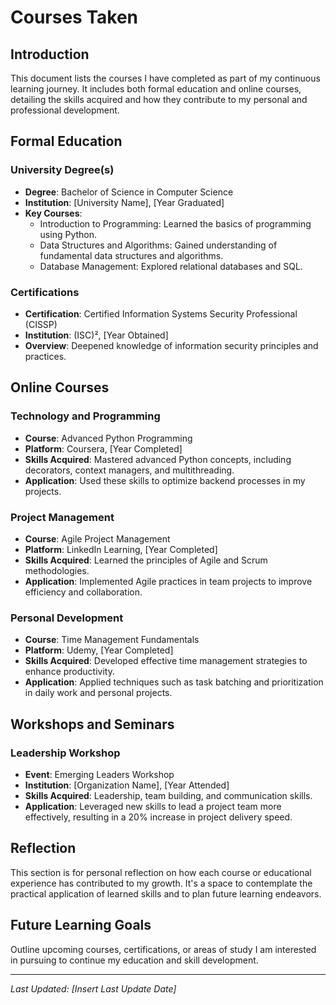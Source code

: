 # Courses Taken

## Introduction
This document lists the courses I have completed as part of my continuous learning journey. It includes both formal education and online courses, detailing the skills acquired and how they contribute to my personal and professional development.

## Formal Education

### University Degree(s)
- **Degree**: Bachelor of Science in Computer Science
- **Institution**: [University Name], [Year Graduated]
- **Key Courses**:
  - Introduction to Programming: Learned the basics of programming using Python.
  - Data Structures and Algorithms: Gained understanding of fundamental data structures and algorithms.
  - Database Management: Explored relational databases and SQL.

### Certifications
- **Certification**: Certified Information Systems Security Professional (CISSP)
- **Institution**: (ISC)², [Year Obtained]
- **Overview**: Deepened knowledge of information security principles and practices.

## Online Courses

### Technology and Programming
- **Course**: Advanced Python Programming
- **Platform**: Coursera, [Year Completed]
- **Skills Acquired**: Mastered advanced Python concepts, including decorators, context managers, and multithreading.
- **Application**: Used these skills to optimize backend processes in my projects.

### Project Management
- **Course**: Agile Project Management
- **Platform**: LinkedIn Learning, [Year Completed]
- **Skills Acquired**: Learned the principles of Agile and Scrum methodologies.
- **Application**: Implemented Agile practices in team projects to improve efficiency and collaboration.

### Personal Development
- **Course**: Time Management Fundamentals
- **Platform**: Udemy, [Year Completed]
- **Skills Acquired**: Developed effective time management strategies to enhance productivity.
- **Application**: Applied techniques such as task batching and prioritization in daily work and personal projects.

## Workshops and Seminars

### Leadership Workshop
- **Event**: Emerging Leaders Workshop
- **Institution**: [Organization Name], [Year Attended]
- **Skills Acquired**: Leadership, team building, and communication skills.
- **Application**: Leveraged new skills to lead a project team more effectively, resulting in a 20% increase in project delivery speed.

## Reflection
This section is for personal reflection on how each course or educational experience has contributed to my growth. It's a space to contemplate the practical application of learned skills and to plan future learning endeavors.

## Future Learning Goals
Outline upcoming courses, certifications, or areas of study I am interested in pursuing to continue my education and skill development.

---

*Last Updated: [Insert Last Update Date]*
